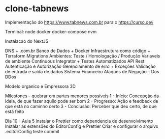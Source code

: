 # clone-tabnews

Implementação do https://www.tabnews.com.br para o https://curso.dev

Terminal:
node
docker
docker-compose
nvm

Instalacao do NextJS

DNS + .com.br
Banco de Dados + Docker
Infraestrutura como código + Terraform
Migrations
Ambientes: Teste / Homologação / Produção
Variaveis de ambiente
Continuous Integrator + Testes Automatizados
API Rest
Autenticação e Autorização
Gerenciamento de erro + Exceções
Validação de entrada e saída de dados
Sistema Financeiro
Ataques de Negação - Dos DDos

Modelo organico e Empressora 3D

Milestones - quebrar em partes menores possíveis
1 - Início: Concepção da ideia, de que fazer aquilo pode ser bom
2 - Progresso: Ação e feedback de que está no caminho certo
3 - Conclusão: Perceber que deu certo, de que está feito

Dia 10 - Aula 5
Instalar o Prettier como dependencia de desenvolvimento
Instalar as extensões do EditorConfig e Prettier
Criar e configurar o arquivo .editorConfig
teste commit
